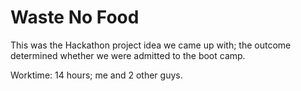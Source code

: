 # Waste No Food

This was the Hackathon project idea we came up with; the outcome determined whether we were admitted to the boot camp.

Worktime: 14 hours; me and 2 other guys.
